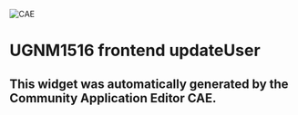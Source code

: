 ![CAE](https://github.com/CAE-Community-Application-Editor/application-UGNM1516G2-app/blob/gh-pages/frontendComponent-UGNM1516-frontend-updateUser/img/logo.png)  

UGNM1516 frontend updateUser
===================


This widget was automatically generated by the Community Application Editor CAE.  
---------------
